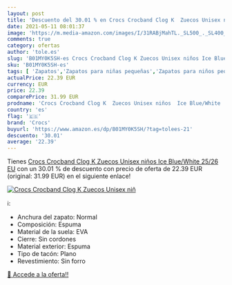 ```yaml
---
layout: post
title: 'Descuento del 30.01 % en Crocs Crocband Clog K  Zuecos Unisex niñ'
date: 2021-05-11 08:01:37
image: 'https://m.media-amazon.com/images/I/31RABjMahTL._SL500_._SL400_.jpg'
comments: true
category: ofertas
author: 'tole.es'
slug: 'B01MY0K5SH-es Crocs Crocband Clog K Zuecos Unisex niños Ice Blue/White...'
sku: 'B01MY0K5SH-es'
tags: [ 'Zapatos','Zapatos para niñas pequeñas','Zapatos para niños pequeños','Zapatos y complementos','Zuecos y mules para niña','Zuecos y mules para niño','crocs','zuecos', ]
actualPrice: 22.39 EUR
currency: EUR
price: 22.39
comparePrice: 31.99 EUR
prodname: 'Crocs Crocband Clog K  Zuecos Unisex niños  Ice Blue/White  25/26 EU'
country: 'es'
flag: '🇪🇸'
brand: 'Crocs'
buyurl: 'https://www.amazon.es/dp/B01MY0K5SH/?tag=tolees-21'
descuento: '30.01'
average: '22.39'
---
```


Tienes [Crocs Crocband Clog K  Zuecos Unisex niños  Ice Blue/White  25/26 EU](https://www.amazon.es/dp/B01MY0K5SH/?tag=tolees-21) con un 30.01 % de descuento con precio de oferta de 22.39 EUR (original: 31.99 EUR) en el siguiente enlace!

[![Crocs Crocband Clog K  Zuecos Unisex niñ](https://m.media-amazon.com/images/I/31RABjMahTL._SL500_._SL400_.jpg)](https://www.amazon.es/dp/B01MY0K5SH/?tag=tolees-21)

ℹ️:

- Anchura del zapato: Normal
- Composición: Espuma
- Material de la suela: EVA
- Cierre: Sin cordones
- Material exterior: Espuma
- Tipo de tacón: Plano
- Revestimiento: Sin forro

[🛒 Accede a la oferta!!](https://www.amazon.es/dp/B01MY0K5SH/?tag=tolees-21)
